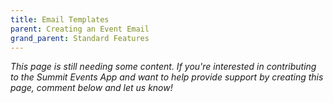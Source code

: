 ```yaml
---
title: Email Templates
parent: Creating an Event Email
grand_parent: Standard Features
---
```


*This page is still needing some content. If you're interested in contributing to the Summit Events App and want to help provide support by creating this page, comment below and let us know!*
